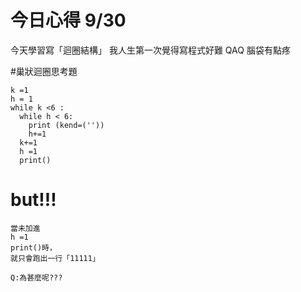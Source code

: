 # 今日心得 9/30

今天學習寫「迴圈結構」
我人生第一次覺得寫程式好難 QAQ 腦袋有點疼

#巢狀迴圈思考題
```
k =1
h = 1
while k <6 :
  while h < 6:
    print (kend=(''))
    h+=1
  k+=1
  h =1
  print()
```
# but!!!
```
當未加進
h =1
print()時，
就只會跑出一行「11111」

Q:為甚麼呢???
```
